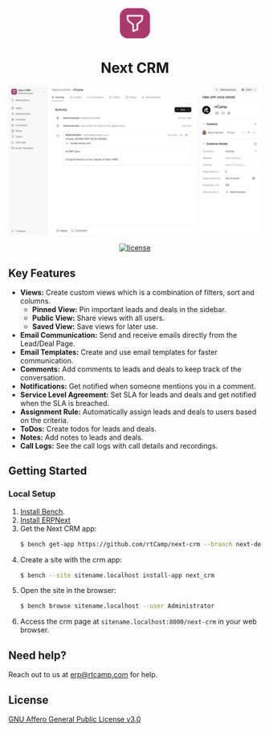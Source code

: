<div align="center">
    <img width="60" src=".github/logo.png" alt="Next CRM Logo">
    <h1>Next CRM</h1>
</div>

<div align="center">
    <a href="https://frappe.io/products/crm">
        <img width="800" alt="Screenshot of Opportunity page" src=".github/screenshots/OpportunityPage.jpeg">
    </a>
</div>

<p align="center">
    <a href="https://img.shields.io/github/license/frappe/crm">
        <img alt="license" src="https://img.shields.io/github/license/frappe/crm">
    </a>
</p>

## Key Features

-   **Views:** Create custom views which is a combination of filters, sort and columns.
    -   **Pinned View:** Pin important leads and deals in the sidebar.
    -   **Public View:** Share views with all users.
    -   **Saved View:** Save views for later use.
-   **Email Communication:** Send and receive emails directly from the Lead/Deal Page.
-   **Email Templates:** Create and use email templates for faster communication.
-   **Comments:** Add comments to leads and deals to keep track of the conversation.
-   **Notifications:** Get notified when someone mentions you in a comment.
-   **Service Level Agreement:** Set SLA for leads and deals and get notified when the SLA is breached.
-   **Assignment Rule:** Automatically assign leads and deals to users based on the criteria.
-   **ToDos:** Create todos for leads and deals.
-   **Notes:** Add notes to leads and deals.
-   **Call Logs:** See the call logs with call details and recordings.

## Getting Started

### Local Setup

1. [Install Bench](https://github.com/frappe/bench).
2. [Install ERPNext](https://github.com/frappe/erpnext)
2. Get the Next CRM app:
    ```sh
    $ bench get-app https://github.com/rtCamp/next-crm --branch next-develop
    ```
3. Create a site with the crm app:
    ```sh
    $ bench --site sitename.localhost install-app next_crm
    ```
4. Open the site in the browser:
    ```sh
    $ bench browse sitename.localhost --user Administrator
    ```
5. Access the crm page at `sitename.localhost:8000/next-crm` in your web browser.

## Need help?

Reach out to us at [erp@rtcamp.com](mailto:erp@rtcamp.com) for help.

## License

[GNU Affero General Public License v3.0](LICENSE)
